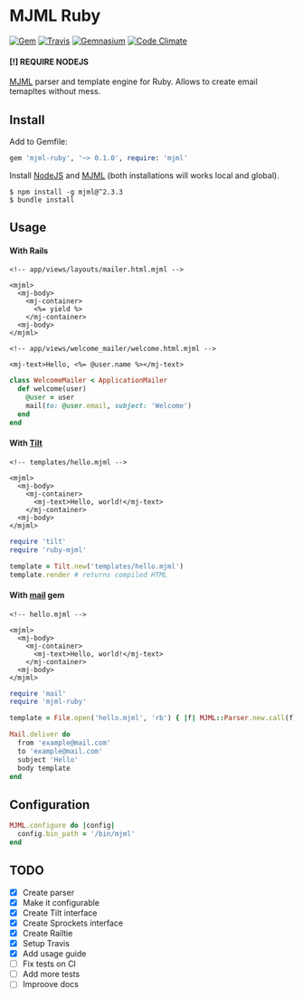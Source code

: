 # MJML Ruby

[![Gem](https://img.shields.io/gem/v/mjml-ruby.svg?maxAge=2592000)]()
[![Travis](https://img.shields.io/travis/kolybasov/mjml-ruby.svg?maxAge=2592000)]()
[![Gemnasium](https://img.shields.io/gemnasium/kolybasov/mjml-ruby.svg?maxAge=2592000)]()
[![Code Climate](https://codeclimate.com/github/kolybasov/mjml-ruby/badges/gpa.svg)](https://codeclimate.com/github/kolybasov/mjml-ruby)

#### [!] REQUIRE NODEJS

[MJML](https://mjml.io) parser and template engine for Ruby. 
Allows to create email temapltes without mess.

## Install

Add to Gemfile:

```ruby
gem 'mjml-ruby', '~> 0.1.0', require: 'mjml'
```

Install [NodeJS](https://nodejs.org/en/) and [MJML](https://mjml.io) (both installations will works local and global).

```
$ npm install -g mjml@^2.3.3
$ bundle install
```

## Usage

#### With Rails

```erb
<!-- app/views/layouts/mailer.html.mjml -->

<mjml>
  <mj-body>
    <mj-container>
      <%= yield %>
    </mj-container>
  <mj-body>
</mjml>
```

```erb
<!-- app/views/welcome_mailer/welcome.html.mjml -->

<mj-text>Hello, <%= @user.name %></mj-text>
```

```ruby
class WelcomeMailer < ApplicationMailer
  def welcome(user)
  	@user = user
  	mail(to: @user.email, subject: 'Welcome')
  end
end
```

#### With [Tilt](https://github.com/rtomayko/tilt)

```erb
<!-- templates/hello.mjml -->

<mjml>
  <mj-body>
    <mj-container>
      <mj-text>Hello, world!</mj-text>
    </mj-container>
  <mj-body>
</mjml>
```

```ruby
require 'tilt'
require 'ruby-mjml'

template = Tilt.new('templates/hello.mjml')
template.render # returns compiled HTML
```

#### With [mail](https://github.com/mikel/mail) gem

```erb
<!-- hello.mjml -->

<mjml>
  <mj-body>
    <mj-container>
      <mj-text>Hello, world!</mj-text>
    </mj-container>
  <mj-body>
</mjml>
```

```ruby
require 'mail'
require 'mjml-ruby'

template = File.open('hello.mjml', 'rb') { |f| MJML::Parser.new.call(f) }

Mail.deliver do
  from 'example@mail.com'
  to 'example@mail.com'
  subject 'Hello'
  body template
end
```

## Configuration

```ruby
MJML.configure do |config|
  config.bin_path = '/bin/mjml'
end
```

## TODO
- [x] Create parser
- [x] Make it configurable
- [x] Create Tilt interface
- [x] Create Sprockets interface
- [x] Create Railtie
- [x] Setup Travis
- [x] Add usage guide
- [ ] Fix tests on CI
- [ ] Add more tests
- [ ] Improove docs
